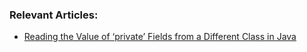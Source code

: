 ### Relevant Articles:

- [Reading the Value of ‘private’ Fields from a Different Class in Java](https://www.baeldung.com/java-reflection-read-private-field-value)
